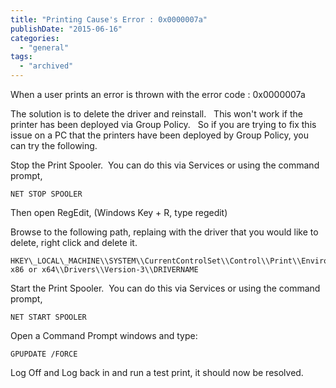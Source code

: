 ```yaml
---
title: "Printing Cause's Error : 0x0000007a"
publishDate: "2015-06-16"
categories: 
  - "general"
tags:
  - "archived"
---
```


When a user prints an error is thrown with the error code : 0x0000007a

The solution is to delete the driver and reinstall.   This won't work if the printer has been deployed via Group Policy.   So if you are trying to fix this issue on a PC that the printers have been deployed by Group Policy, you can try the following.

Stop the Print Spooler.  You can do this via Services or using the command prompt,

```plaintext
NET STOP SPOOLER
```

Then open RegEdit, (Windows Key + R, type regedit)

Browse to the following path, replaing <DRIVERNAME> with the driver that you would like to delete, right click and delete it.

```plaintext
HKEY\_LOCAL\_MACHINE\\SYSTEM\\CurrentControlSet\\Control\\Print\\Environments\\ x86 or x64\\Drivers\\Version-3\\DRIVERNAME
```

Start the Print Spooler.  You can do this via Services or using the command prompt,

```plaintext
NET START SPOOLER
```

Open a Command Prompt windows and type:

```plaintext
GPUPDATE /FORCE
```

Log Off and Log back in and run a test print, it should now be resolved.
